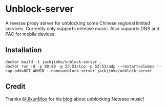 # Unblock-server

A reverse proxy server for unblocking some Chinese regional limited services.
Currently only supports netease music.
Also supports DNS and PAC for mobile devices.

## Installation
```console
docker build -t jackjinke/unblock-server .
docker run -d -p 80:80 -p 53:53/tcp -p 53:53/udp --restart=always --cap-add=NET_ADMIN --name=unblock-server jackjinke/unblock-server
```

## Credit
Thanks [@JixunMoe](https://github.com/JixunMoe) for his [blog](https://jixun.moe/2017/01/01/ymusic-hosts-fix/) about unblocking Netease music!
